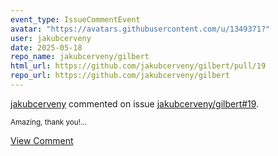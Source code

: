 ```yaml
---
event_type: IssueCommentEvent
avatar: "https://avatars.githubusercontent.com/u/1349371?"
user: jakubcerveny
date: 2025-05-18
repo_name: jakubcerveny/gilbert
html_url: https://github.com/jakubcerveny/gilbert/pull/19
repo_url: https://github.com/jakubcerveny/gilbert
---
```


<a href='https://github.com/jakubcerveny' target='_blank'>jakubcerveny</a> commented on issue <a href='https://github.com/jakubcerveny/gilbert/pull/19' target='_blank'>jakubcerveny/gilbert#19</a>.

<small>Amazing, thank you!...</small>

<a href='https://github.com/jakubcerveny/gilbert/pull/19' target='_blank'>View Comment</a>
